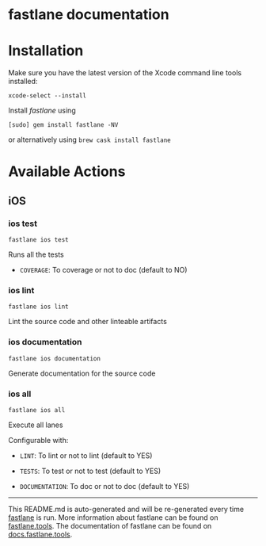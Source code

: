 fastlane documentation
================
# Installation

Make sure you have the latest version of the Xcode command line tools installed:

```
xcode-select --install
```

Install _fastlane_ using
```
[sudo] gem install fastlane -NV
```
or alternatively using `brew cask install fastlane`

# Available Actions
## iOS
### ios test
```
fastlane ios test
```
Runs all the tests

- `COVERAGE`: To coverage or not to doc (default to NO)
### ios lint
```
fastlane ios lint
```
Lint the source code and other linteable artifacts
### ios documentation
```
fastlane ios documentation
```
Generate documentation for the source code
### ios all
```
fastlane ios all
```
Execute all lanes

Configurable with:

- `LINT`: To lint or not to lint (default to YES)

- `TESTS`: To test or not to test (default to YES)

- `DOCUMENTATION`: To doc or not to doc (default to YES)

----

This README.md is auto-generated and will be re-generated every time [fastlane](https://fastlane.tools) is run.
More information about fastlane can be found on [fastlane.tools](https://fastlane.tools).
The documentation of fastlane can be found on [docs.fastlane.tools](https://docs.fastlane.tools).
